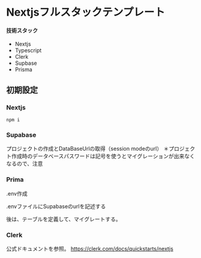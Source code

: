 
# Nextjsフルスタックテンプレート

#### 技術スタック
- Nextjs
- Typescript
- Clerk
- Supbase
- Prisma

  
## 初期設定

### Nextjs
    
    npm i 

### Supabase
プロジェクトの作成とDataBaseUrlの取得（session modeのurl）
＊プロジェクト作成時のデータベースパスワードは記号を使うとマイグレーションが出来なくなるので、注意

### Prima
  .env作成
  
.envファイルにSupabaseのurlを記述する

後は、テーブルを定義して、マイグレートする。

### Clerk
公式ドキュメントを参照。
https://clerk.com/docs/quickstarts/nextjs
